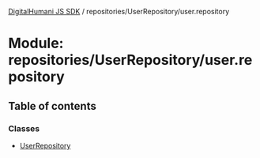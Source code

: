 [DigitalHumani JS SDK](../README.md) / repositories/UserRepository/user.repository

# Module: repositories/UserRepository/user.repository

## Table of contents

### Classes

- [UserRepository](../classes/repositories_UserRepository_user_repository.UserRepository.md)

